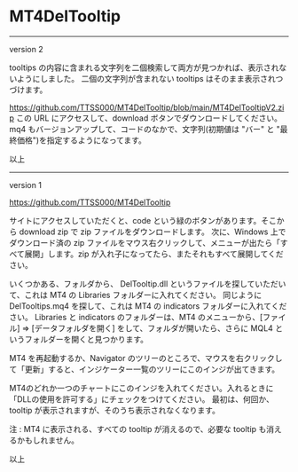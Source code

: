 # MT4DelTooltip

----------------------------------
version 2

tooltips の内容に含まれる文字列を二個検索して両方が見つかれば、表示されないようにしました。
二個の文字列が含まれない tooltips はそのまま表示されつづけます。

https://github.com/TTSS000/MT4DelTooltip/blob/main/MT4DelTooltipV2.zip
この URL にアクセスして、download ボタンでダウンロードしてください。
mq4 もバージョンアップして、コードのなかで、文字列(初期値は "バー" と "最終価格")を指定するようになってます。

以上


----------------------------------
version 1

https://github.com/TTSS000/MT4DelTooltip

サイトにアクセスしていただくと、code という緑のボタンがあります。そこから download zip で zip ファイルをダウンロードします。
次に、Windows 上でダウンロード済の zip ファイルをマウス右クリックして、メニューが出たら「すべて展開」します。zip が入れ子になってたら、またそれもすべて展開してください。

いくつかある、フォルダから、 DelTooltip.dll というファイルを探していただいて、これは MT4 の Libraries フォルダーに入れてください。
同じように DelTooltips.mq4 を探して、これは MT4 の indicators フォルダーに入れてください。
Libraries と indicators のフォルダーは、MT4 のメニューから、[ファイル] ⇒ [データフォルダを開く] をして、フォルダが開いたら、さらに MQL4 というフォルダーを開くと見つかります。

MT4 を再起動するか、Navigator のツリーのところで、マウスを右クリックして「更新」すると、インジケーター一覧のツリーにこのインジが出てきます。

MT4のどれか一つのチャートにこのインジを入れてください。入れるときに 「DLLの使用を許可する」にチェックをつけてください。
最初は、何回か、tooltip が表示されますが、そのうち表示されなくなります。

注 : MT4 に表示される、すべての tooltip が消えるので、必要な tooltip も消えるかもしれません。

以上
